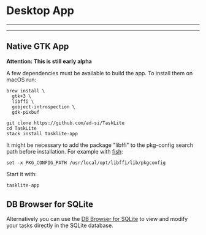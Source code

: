 # Desktop App

---
<!-- toc -->
---


## Native GTK App

**Attention: This is still early alpha**

A few dependencies must be available to build the app.
To install them on macOS run:

```shell
brew install \
  gtk+3 \
  libffi \
  gobject-introspection \
  gdk-pixbuf
```

```shell
git clone https://github.com/ad-si/TaskLite
cd TaskLite
stack install tasklite-app
```

It might be necessary to add the package "libffi" to the pkg-config search path
before installation.
For example with [fish]:
```fish
set -x PKG_CONFIG_PATH /usr/local/opt/libffi/lib/pkgconfig
```

Start it with:
```sh
tasklite-app
```

[fish]: https://fishshell.com/


## DB Browser for SQLite

Alternatively you can use the [DB Browser for SQLite]
to view and modify your tasks directly in the SQLite database.

[DB Browser for SQLite]: https://sqlitebrowser.org/
